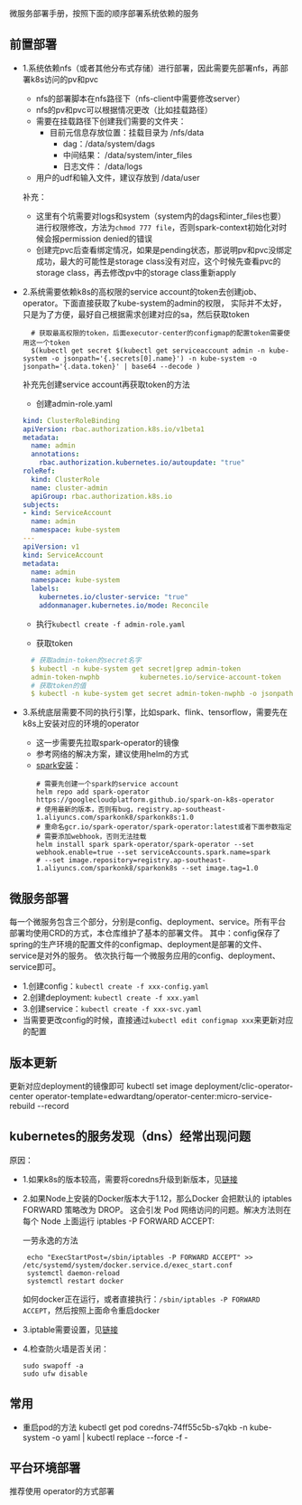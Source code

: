 微服务部署手册，按照下面的顺序部署系统依赖的服务

## 前置部署

- 1.系统依赖nfs（或者其他分布式存储）进行部署，因此需要先部署nfs，再部署k8s访问的pv和pvc
   
   - nfs的部署脚本在nfs路径下（nfs-client中需要修改server）
   - nfs的pv和pvc可以根据情况更改（比如挂载路径）
   - 需要在挂载路径下创建我们需要的文件夹：
     - 目前元信息存放位置：挂载目录为 /nfs/data
        - dag：/data/system/dags
        - 中间结果： /data/system/inter_files
        - 日志文件： /data/logs
    - 用户的udf和输入文件，建议存放到 /data/user
  
  补充：
     - 这里有个坑需要对logs和system（system内的dags和inter_files也要）进行权限修改，方法为`chmod 777 file`，否则spark-context初始化对时候会报permission denied的错误
     - 创建完pvc后查看绑定情况，如果是pending状态，那说明pv和pvc没绑定成功，最大的可能性是storage class没有对应，这个时候先查看pvc的storage class，再去修改pv中的storage class重新apply
- 2.系统需要依赖k8s的高权限的service account的token去创建job、operator。下面直接获取了kube-system的admin的权限，
  实际并不太好，只是为了方便，最好自己根据需求创建对应的sa，然后获取token

  ```shell script
    # 获取最高权限的token，后面executor-center的configmap的配置token需要使用这一个token
    $(kubectl get secret $(kubectl get serviceaccount admin -n kube-system -o jsonpath='{.secrets[0].name}') -n kube-system -o jsonpath='{.data.token}' | base64 --decode )
  ```
  补充先创建service account再获取token的方法

  - 创建admin-role.yaml

  ```yaml
  kind: ClusterRoleBinding
  apiVersion: rbac.authorization.k8s.io/v1beta1
  metadata:
    name: admin
    annotations:
      rbac.authorization.kubernetes.io/autoupdate: "true"
  roleRef:
    kind: ClusterRole
    name: cluster-admin
    apiGroup: rbac.authorization.k8s.io
  subjects:
  - kind: ServiceAccount
    name: admin
    namespace: kube-system
  ---
  apiVersion: v1
  kind: ServiceAccount
  metadata:
    name: admin
    namespace: kube-system
    labels:
      kubernetes.io/cluster-service: "true"
      addonmanager.kubernetes.io/mode: Reconcile
  ```

  - 执行`kubectl create -f admin-role.yaml`

  - 获取token

  ```yaml
    # 获取admin-token的secret名字
    $ kubectl -n kube-system get secret|grep admin-token
    admin-token-nwphb          kubernetes.io/service-account-token    3     6m
    # 获取token的值
    $ kubectl -n kube-system get secret admin-token-nwphb -o jsonpath={.data.token} | base64 -d
  ```

- 3.系统底层需要不同的执行引擎，比如spark、flink、tensorflow，需要先在k8s上安装对应的环境的operator
    - 这一步需要先拉取spark-operator的镜像
    - 参考网络的解决方案，建议使用helm的方式
    - [spark安装](https://github.com/GoogleCloudPlatform/spark-on-k8s-operator/tree/master/charts/spark-operator-chart)：
        ```shell script
        # 需要先创建一个spark的service account
        helm repo add spark-operator https://googlecloudplatform.github.io/spark-on-k8s-operator
        # 使用最新的版本，否则有bug，registry.ap-southeast-1.aliyuncs.com/sparkonk8/sparkonk8s:1.0
        # 重命名gcr.io/spark-operator/spark-operator:latest或者下面参数指定 
        # 需要添加webhook，否则无法挂载
        helm install spark spark-operator/spark-operator --set webhook.enable=true --set serviceAccounts.spark.name=spark 
        # --set image.repository=registry.ap-southeast-1.aliyuncs.com/sparkonk8/sparkonk8s --set image.tag=1.0
        ```

## 微服务部署

每一个微服务包含三个部分，分别是config、deployment、service。所有平台部署均使用CRD的方式，本仓库维护了基本的部署文件。
其中：config保存了spring的生产环境的配置文件的configmap、deployment是部署的文件、service是对外的服务。
依次执行每一个微服务应用的config、deployment、service即可。
- 1.创建config：`kubectl create -f xxx-config.yaml`
- 2.创建deployment: `kubectl create -f xxx.yaml`
- 3.创建service：`kubectl create -f xxx-svc.yaml`
- 当需要更改config的时候，直接通过`kubectl edit configmap xxx`来更新对应的配置

## 版本更新

更新对应deployment的镜像即可
kubectl set image deployment/clic-operator-center operator-template=edwardtang/operator-center:micro-service-rebuild --record

## kubernetes的服务发现（dns）经常出现问题

原因：
- 1.如果k8s的版本较高，需要将coredns升级到新版本，见[链接](https://blog.csdn.net/heian_99/article/details/114950602)
- 2.如果Node上安装的Docker版本大于1.12，那么Docker 会把默认的 iptables FORWARD 策略改为 DROP。
    这会引发 Pod 网络访问的问题。解决方法则在每个 Node 上面运行 iptables -P FORWARD ACCEPT:
    
    一劳永逸的方法
   ```shell script
    echo "ExecStartPost=/sbin/iptables -P FORWARD ACCEPT" >> /etc/systemd/system/docker.service.d/exec_start.conf
    systemctl daemon-reload
    systemctl restart docker
   ```
    如何docker正在运行，或者直接执行：`/sbin/iptables -P FORWARD ACCEPT`，然后按照上面命令重启docker
- 3.iptable需要设置，见[链接](https://imroc.cc/post/202105/why-enable-bridge-nf-call-iptables/)
- 4.检查防火墙是否关闭：
    ```shell script
    sudo swapoff -a
    sudo ufw disable
    ```

## 常用
- 重启pod的方法
kubectl get pod coredns-74ff55c5b-s7qkb -n kube-system -o yaml | kubectl replace --force -f -

## 平台环境部署

推荐使用 operator的方式部署

